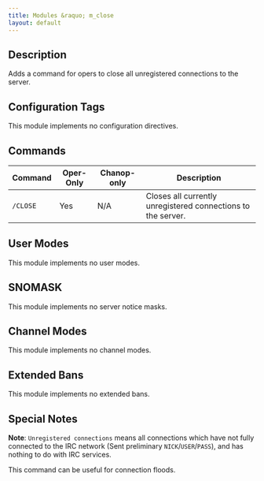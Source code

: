 ```yaml
---
title: Modules &raquo; m_close
layout: default
---
```


## Description

Adds a command for opers to close all unregistered connections to the server.

## Configuration Tags

This module implements no configuration directives.

## Commands

Command | Oper-Only | Chanop-only | Description
------- | --------- | ----------- | -----------
`/CLOSE` | Yes | N/A | Closes all currently unregistered connections to the server.

## User Modes

This module implements no user modes.

## SNOMASK

This module implements no server notice masks.

## Channel Modes

This module implements no channel modes.

## Extended Bans

This module implements no extended bans.

## Special Notes

**Note**: `Unregistered connections` means all connections which have not fully connected to the IRC network 
(Sent preliminary `NICK`/`USER`/`PASS`), and has nothing to do with IRC services. 

This command can be useful for connection floods.
